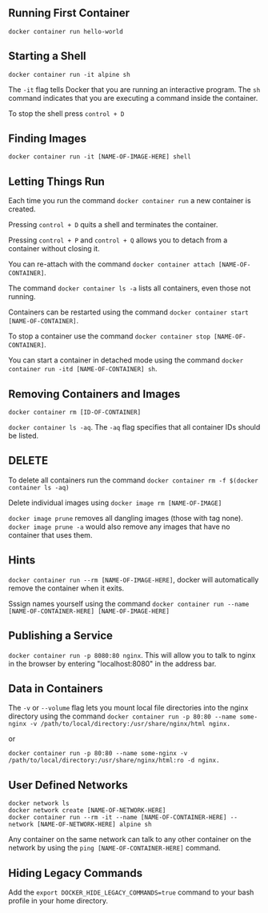## Running First Container
`docker container run hello-world`

## Starting a Shell
`docker container run -it alpine sh`

The `-it` flag tells Docker that you are running an interactive program. 
The `sh` command indicates that you are executing a command inside the container.

To stop the shell press `control + D`

## Finding Images
`docker container run -it [NAME-OF-IMAGE-HERE] shell`

## Letting Things Run
Each time you run the command `docker container run` a new container is created.

Pressing `control + D` quits a shell and terminates the container.

Pressing `control + P` and `control + Q` allows you to detach from a container without closing it. 

You can re-attach with the command `docker container attach [NAME-OF-CONTAINER]`.

The command `docker container ls -a` lists all containers, even those not running.

Containers can be restarted using the command `docker container start [NAME-OF-CONTAINER]`.

To stop a container use the command `docker container stop [NAME-OF-CONTAINER]`.

You can start a container in detached mode using the command `docker container run -itd [NAME-OF-CONTAINER] sh`.

## Removing Containers and Images
`docker container rm [ID-OF-CONTAINER]`

`docker container ls -aq`. The `-aq` flag specifies that all container IDs should be listed.

## DELETE
To delete all containers run the command `docker container rm -f $(docker container ls -aq)`

Delete individual images using `docker image rm [NAME-OF-IMAGE]`

`docker image prune` removes all dangling images (those with tag none). 
`docker image prune -a` would also remove any images that have no container that uses them.

## Hints
`docker container run --rm [NAME-OF-IMAGE-HERE]`, docker will automatically remove the container when it exits.

Sssign names yourself using the command `docker container run --name [NAME-OF-CONTAINER-HERE] [NAME-OF-IMAGE-HERE]`

## Publishing a Service
`docker container run -p 8080:80 nginx`. This will allow you to talk to nginx in the browser by entering "localhost:8080" in the address bar.

## Data in Containers
The `-v` or `--volume` flag lets you mount local file directories into the nginx directory using the command 
`docker container run -p 80:80 --name some-nginx -v /path/to/local/directory:/usr/share/nginx/html nginx.`

or

`docker container run -p 80:80 --name some-nginx -v /path/to/local/directory:/usr/share/nginx/html:ro -d nginx.`

## User Defined Networks
```
docker network ls
docker network create [NAME-OF-NETWORK-HERE]
docker container run --rm -it --name [NAME-OF-CONTAINER-HERE] --network [NAME-OF-NETWORK-HERE] alpine sh
```
Any container on the same network can talk to any other container on the network by using the `ping [NAME-OF-CONTAINER-HERE]` command.

## Hiding Legacy Commands
Add the `export DOCKER_HIDE_LEGACY_COMMANDS=true` command to your bash profile in your home directory.


